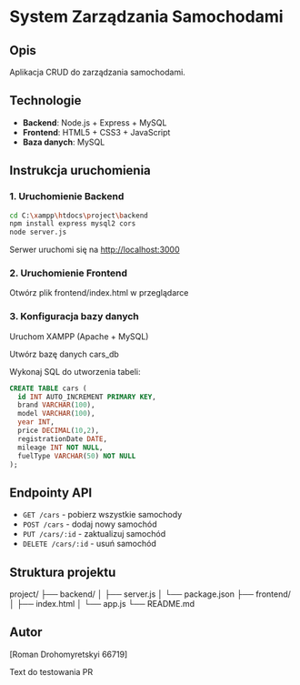 # System Zarządzania Samochodami

## Opis
Aplikacja CRUD do zarządzania samochodami.

## Technologie
- **Backend**: Node.js + Express + MySQL
- **Frontend**: HTML5 + CSS3 + JavaScript
- **Baza danych**: MySQL

## Instrukcja uruchomienia

### 1. Uruchomienie Backend
```bash
cd C:\xampp\htdocs\project\backend
npm install express mysql2 cors
node server.js
```

Serwer uruchomi się na [http://localhost:3000](http://localhost:3000)

### 2. Uruchomienie Frontend
Otwórz plik frontend/index.html w przeglądarce

### 3. Konfiguracja bazy danych
Uruchom XAMPP (Apache + MySQL)

Utwórz bazę danych cars_db

Wykonaj SQL do utworzenia tabeli:
```sql
CREATE TABLE cars (
  id INT AUTO_INCREMENT PRIMARY KEY,
  brand VARCHAR(100),
  model VARCHAR(100),
  year INT,
  price DECIMAL(10,2),
  registrationDate DATE,
  mileage INT NOT NULL,
  fuelType VARCHAR(50) NOT NULL
);
```

## Endpointy API
- `GET /cars` - pobierz wszystkie samochody
- `POST /cars` - dodaj nowy samochód
- `PUT /cars/:id` - zaktualizuj samochód
- `DELETE /cars/:id` - usuń samochód



## Struktura projektu

project/
├── backend/
│   ├── server.js
│   └── package.json
├── frontend/
│   ├── index.html
│   └── app.js
└── README.md


## Autor
[Roman Drohomyretskyi 66719]


Text do testowania PR

